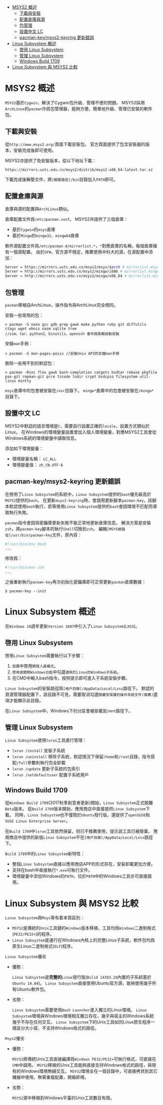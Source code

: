 <!-- TOC -->

- [MSYS2 概述](#msys2-概述)
	- [下載與安裝](#下載與安裝)
	- [配置倉庫與源](#配置倉庫與源)
	- [包管理](#包管理)
	- [設置中文 LC](#設置中文-lc)
	- [pacman-key/msys2-keyring 更新錯誤](#pacman-keymsys2-keyring-更新錯誤)
- [Linux Subsystem 概述](#linux-subsystem-概述)
	- [啓用 Linux Subsystem](#啓用-linux-subsystem)
	- [管理 Linux Subsystem](#管理-linux-subsystem)
	- [Windows Build 1709](#windows-build-1709)
- [Linux Subsystem 與 MSYS2 比較](#linux-subsystem-與-msys2-比較)

<!-- /TOC -->



# MSYS2 概述
`MSYS2`基於`Cygwin`，解決了Cygwin包升級、管理不便的問題。
MSYS2採用`ArchLinux`的`pacman`作爲包管理器，能夠方便、簡單地升級、管理已安裝的軟件包。

## 下載與安裝
從`http://www.msys2.org/`頁面下載安裝包。
官方頁面提供了包含安裝器的版本，安裝完成後即可使用。

MSYS2亦提供了免安裝版本，從以下地址下載：

```
https://mirrors.ustc.edu.cn/msys2/distrib/msys2-x86_64-latest.tar.xz
```

下載完成後解壓文件，將`[解壓路徑]/bin`目錄加入`PATH`即可。

## 配置倉庫與源
倉庫與源的配置與`ArchLinux`類似。

倉庫配置文件爲`/etc/pacman.conf`。
MSYS2共提供了三個倉庫：

- 基於`Cygwin`的`msys`倉庫
- 基於`Mingw`的`mingw32`、`mingw64`倉庫

軟件源配置文件爲`/etc/pacman.d/mirrorlist.*`，`*`對應倉庫的名稱，每個倉庫擁有一個源配置。
由於`GFW`，官方源不穩定，推薦使用中科大的源，在源配置中添加：

```sh
Server = https://mirrors.ustc.edu.cn/msys2/msys/$arch # mirrorlist.msys
Server = http://mirrors.ustc.edu.cn/msys2/mingw/i686 # mirrorlist.mingw32
Server = http://mirrors.ustc.edu.cn/msys2/mingw/x86_64 # mirrorlist.mingw64
```

## 包管理
`pacman`移植自ArchLinux，操作指令與ArchLinux完全相同。

安裝一些常用的包：

```
> pacman -S nano gcc gdb grep gawk make python ruby git diffutils ctags wget whois nasm sqlite tree
//vim、tar、python2、binutils、openssh 會作爲依賴自動安裝
```

安裝`man`手冊：

```
> pacman -S man-pages-posix //安裝Unix API的文檔man手冊
```

刪除一些用不到的默認包：

```
> pacman -Rsnc flex gawk bash-completion catgets bsdtar rebase pkgfile pax-git repman-git pcre tzcode lndir crypt bsdcpio filesystem util-linux mintty
```

`msys`倉庫中的包會被安裝在`/usr`目錄下。
`mingw*`倉庫中的包會被安裝在`/mingw*`目錄下。

## 設置中文 LC
MSYS2中默認的語言環境是`C`，需要自行設置正確的`locale`，設置方式類似於Linux。
在Windows的環境變量設置里加入個人環境變量，對應MSYS2工具會從Windows系統的環境變量中讀取信息。

添加如下環境變量：

- 環境變量名稱： `LC_ALL`
- 環境變量值： `zh_CN.UTF-8`

## pacman-key/msys2-keyring 更新錯誤
在啓用了`Linux Subsystem`的系統中，`Linux Subsystem`提供的`bash`優先級高於`MSYS2`提供的`bash`。
在更新`msys2-keyring`時，會調用更新腳本`pacman-key`，該腳本默認使用`bash`執行，若等使用`Linux Subsystem`提供的`bash`會因環境不匹配而導致執行失敗。

`pacman`指令會因爲密鑰庫更新失敗不能正常地更新倉庫信息。
解決方案是安裝`zsh`，將`pacman-key`腳本的執行`Shell`切換到`zsh`。
編輯`[MSYS根路徑]/usr/bin/pacman-key`文件，原內容：

```bash
#!/usr/bin/env bash
...
```

修改爲：

```bash
#!/usr/bin/env zsh
...
```

之後重新執行`pacman-key`再次初始化密鑰庫即可正常更新`pacman`倉庫數據：

```
$ pacman-key --init
```



# Linux Subsystem 概述
在`Windows 10`週年更新`Version 1607`中引入了`Linux Subsystem`(`LXSS`)。

## 啓用 Linux Subsystem
啓用`Linux Subsystem`需要執行以下步驟：

1. `設置`中啓用`開發人員模式`。
1. `啓用或關閉Windows功能`中勾選`適用於Linux的Windows子系統`。
1. 在CMD中輸入bash指令，按照提示即可進入子系統安裝步驟。

`Linux Subsystem`的安裝路徑爲`[用戶目錄]/AppData/Local/Lxss`路徑下。
默認的資源管理器配置下，該目錄不可見，需要取消勾選`隱藏受保護的操作系統文件(推薦)`選項才能顯示此目錄。

在`Linux Subsystem`中，Windows下的分區會被掛載到`/mnt`路徑下。

## 管理 Linux Subsystem
`Linux Subsystem`使用`lxrun`工具進行管理：

- `lxrun /install` 安裝子系統
- `lxrun /uninstall` 移除子系統，默認情況下保留`/home`和`/root`目錄，指令搭配`/full`參數則執行完全卸載
- `lxrun /update` 更新子系統的包索引
- `lxrun /setdefaultuser` 配置子系統用戶

## Windows Build 1709
從`Windows Build 1709`(2017秋季創意者更新)開始，`Linux Subsystem`正式脫離`Beta`版本。
從`Build 1709`版本開始，應用商店中直接提供`Linux Subsystem`下載。
同時，`Linux Subsystem`也不僅限於`Ubuntu`發行版，還提供了`openSUSE`和`SUSE Linux Enterprise Server`。

在`Build 1709`中`lxrun`工具依然保留，但已不推薦使用，提示該工具已被廢棄。
應用商店中提供的新版`Linux Subsystem`不在`[用戶目錄]/AppData/Local/Lxss`路徑下。

`Build 1709`中的`Linux Subsystem`新特性：

- 整個`Linux Subsystem`直接以應用商店APP的形式存在，安裝卸載更加方便。
- 支持在bash中直接執行`*.exe`可執行文件。
- 環境變量中添加Windows的`PATH`，位於`PATH`中的Windows工具亦可直接調用。



# Linux Subsystem 與 MSYS2 比較
`Linux Subsystem`與`Msys`等有着本質區別：

- `MSYS2`是傳統的`Unix`工具鏈的`Windows`版本移植，工具均爲`Windows`二進制格式(`PE32/PE32+`)的程序。
- `Linux Subsystem`是運行在Windows內核上的完整Linux子系統，軟件包均爲原生Linux二進制格式(`ELF`)程序。

`Linux Subsystem`優劣

- 優勢：

	`Linux Subsystem`是**完整的**`Linux`發行版(`Bulid 14393.10`內置的子系統基於`Ubuntu 14.04`)。
	`Linux Subsystem`直接使用Ubuntu官方源，能夠使用幾乎所有Ubuntu軟件包。

- 劣勢：

	`Linux Subsystem`需要使用`Bash Launcher`進入獨立的Linux環境。
	`Linux Subsystem`環境與Windows環境相互獨立存在，幾乎與宿主的Windows系統幾乎不存在任何交互。
	`Linux Subsystem`下的Unix工具如同Linux原生程序一樣區分大小寫、不支持Windows格式的路徑。

`Msys2`優劣

- 優勢：

	`MSYS2`將傳統Unix工具直接編譯爲`Windows PE32/PE32+`可執行格式，可直接在`CMD`中調用。
	`MSYS2`移植的Unix工具能夠直接支持Windows格式的路徑，與現有的Windows環境無縫交互。
	`MSYS2`環境全在一個目錄中，可直接拷貝到其它機器中使用，無需重複配置，開箱即用。

- 劣勢：

	`MSYS2`源中移植到Windows平臺的Unix工具數目有限。
